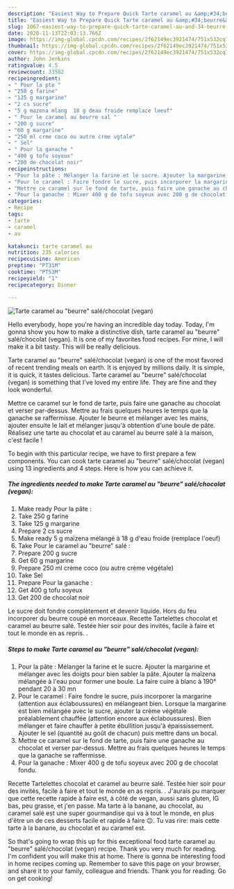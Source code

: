```yaml
---
description: "Easiest Way to Prepare Quick Tarte caramel au &amp;#34;beurre&amp;#34; salé/chocolat (vegan)"
title: "Easiest Way to Prepare Quick Tarte caramel au &amp;#34;beurre&amp;#34; salé/chocolat (vegan)"
slug: 1067-easiest-way-to-prepare-quick-tarte-caramel-au-and-34-beurre-and-34-sale-chocolat-vegan
date: 2020-11-13T22:03:13.766Z
image: https://img-global.cpcdn.com/recipes/2f62149ec3921474/751x532cq70/tarte-caramel-au-beurre-salechocolat-vegan-photo-principale-de-la-recette.jpg
thumbnail: https://img-global.cpcdn.com/recipes/2f62149ec3921474/751x532cq70/tarte-caramel-au-beurre-salechocolat-vegan-photo-principale-de-la-recette.jpg
cover: https://img-global.cpcdn.com/recipes/2f62149ec3921474/751x532cq70/tarte-caramel-au-beurre-salechocolat-vegan-photo-principale-de-la-recette.jpg
author: John Jenkins
ratingvalue: 4.5
reviewcount: 33582
recipeingredient:
- " Pour la pte "
- "250 g farine"
- "125 g margarine"
- "2 cs sucre"
- "5 g mazena mlang  18 g deau froide remplace loeuf"
- " Pour le caramel au beurre sal "
- "200 g sucre"
- "60 g margarine"
- "250 ml crme coco ou autre crme vgtale"
- " Sel"
- " Pour la ganache "
- "400 g tofu soyeux"
- "200 de chocolat noir"
recipeinstructions:
- "Pour la pâte : Mélanger la farine et le sucre. Ajouter la margarine et mélanger avec les doigts pour bien sabler la pâte. Ajouter la maïzena mélangée à l&#39;eau pour former une boule. La faire cuire à blanc à 190° pendant 20 à 30 mn"
- "Pour le caramel : Faire fondre le sucre, puis incorporer la margarine (attention aux éclaboussures) en mélangeant bien. Lorsque la margarine est bien mélangée avec le sucre, ajouter la crème végétale préalablement chauffée (attention encore aux éclaboussures). Bien mélanger et faire chauffer à petite ébullition jusqu&#39;à épaississement. Ajouter le sel (quantité au goût de chacun) puis mettre dans un bocal."
- "Mettre ce caramel sur le fond de tarte, puis faire une ganache au chocolat et verser par-dessus. Mettre au frais quelques heures le temps que la ganache se raffermisse."
- "Pour la ganache : Mixer 400 g de tofu soyeux avec 200 g de chocolat fondu."
categories:
- Recipe
tags:
- tarte
- caramel
- au

katakunci: tarte caramel au 
nutrition: 235 calories
recipecuisine: American
preptime: "PT31M"
cooktime: "PT53M"
recipeyield: "1"
recipecategory: Dinner

---
```



![Tarte caramel au &#34;beurre&#34; salé/chocolat (vegan)](https://img-global.cpcdn.com/recipes/2f62149ec3921474/751x532cq70/tarte-caramel-au-beurre-salechocolat-vegan-photo-principale-de-la-recette.jpg)

Hello everybody, hope you're having an incredible day today. Today, I'm gonna show you how to make a distinctive dish, tarte caramel au &#34;beurre&#34; salé/chocolat (vegan). It is one of my favorites food recipes. For mine, I will make it a bit tasty. This will be really delicious.

Tarte caramel au &#34;beurre&#34; salé/chocolat (vegan) is one of the most favored of recent trending meals on earth. It is enjoyed by millions daily. It is simple, it is quick, it tastes delicious. Tarte caramel au &#34;beurre&#34; salé/chocolat (vegan) is something that I've loved my entire life. They are fine and they look wonderful.

Mettre ce caramel sur le fond de tarte, puis faire une ganache au chocolat et verser par-dessus. Mettre au frais quelques heures le temps que la ganache se raffermisse. Ajouter le beurre et mélanger avec les mains, ajouter ensuite le lait et mélanger jusqu&#39;à obtention d&#39;une boule de pâte. Réalisez une tarte au chocolat et au caramel au beurre salé à la maison, c&#39;est facile !


To begin with this particular recipe, we have to first prepare a few components. You can cook tarte caramel au &#34;beurre&#34; salé/chocolat (vegan) using 13 ingredients and 4 steps. Here is how you can achieve it.

<!--inarticleads1-->

##### The ingredients needed to make Tarte caramel au &#34;beurre&#34; salé/chocolat (vegan):

1. Make ready  Pour la pâte :
1. Take 250 g farine
1. Take 125 g margarine
1. Prepare 2 cs sucre
1. Make ready 5 g maïzena mélangé à 18 g d&#39;eau froide (remplace l&#39;oeuf)
1. Take  Pour le caramel au &#34;beurre&#34; salé :
1. Prepare 200 g sucre
1. Get 60 g margarine
1. Prepare 250 ml crème coco (ou autre crème végétale)
1. Take  Sel
1. Prepare  Pour la ganache :
1. Get 400 g tofu soyeux
1. Get 200 de chocolat noir


Le sucre doit fondre complètement et devenir liquide. Hors du feu incorporer du beurre coupé en morceaux. Recette Tartelettes chocolat et caramel au beurre salé. Testée hier soir pour des invités, facile à faire et tout le monde en as repris. . 

<!--inarticleads2-->

##### Steps to make Tarte caramel au &#34;beurre&#34; salé/chocolat (vegan):

1. Pour la pâte : Mélanger la farine et le sucre. Ajouter la margarine et mélanger avec les doigts pour bien sabler la pâte. Ajouter la maïzena mélangée à l&#39;eau pour former une boule. La faire cuire à blanc à 190° pendant 20 à 30 mn
1. Pour le caramel : Faire fondre le sucre, puis incorporer la margarine (attention aux éclaboussures) en mélangeant bien. Lorsque la margarine est bien mélangée avec le sucre, ajouter la crème végétale préalablement chauffée (attention encore aux éclaboussures). Bien mélanger et faire chauffer à petite ébullition jusqu&#39;à épaississement. Ajouter le sel (quantité au goût de chacun) puis mettre dans un bocal.
1. Mettre ce caramel sur le fond de tarte, puis faire une ganache au chocolat et verser par-dessus. Mettre au frais quelques heures le temps que la ganache se raffermisse.
1. Pour la ganache : Mixer 400 g de tofu soyeux avec 200 g de chocolat fondu.


Recette Tartelettes chocolat et caramel au beurre salé. Testée hier soir pour des invités, facile à faire et tout le monde en as repris. . J&#39;aurais pu marquer que cette recette rapide à faire est, à côté de vegan, aussi sans gluten, IG bas, peu grasse, et j&#39;en passe. Ma tarte à la banane, au chocolat, au caramel salé est une super gourmandise qui va à tout le monde, en plus d&#39;être un de ces desserts facile et rapide à faire 😉. Tu vas rire: mais cette tarte à la banane, au chocolat et au caramel est. 

So that's going to wrap this up for this exceptional food tarte caramel au &#34;beurre&#34; salé/chocolat (vegan) recipe. Thank you very much for reading. I'm confident you will make this at home. There is gonna be interesting food in home recipes coming up. Remember to save this page on your browser, and share it to your family, colleague and friends. Thank you for reading. Go on get cooking!
